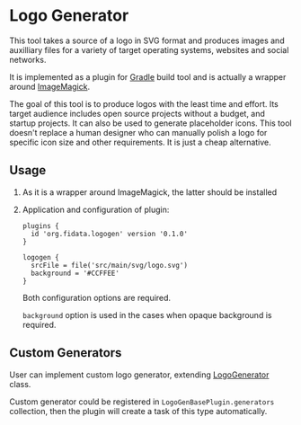 <!--
SPDX-FileCopyrightText: ©  Basil Peace
SPDX-License-Identifier: FSFAP
-->
Logo Generator
==============

This tool takes a source of a logo in SVG format
and produces images and auxilliary files
for a variety of target operating systems, websites and social networks.

It is implemented as a plugin
for [Gradle](https://gradle.org) build tool
and is actually a wrapper
around [ImageMagick](https://www.imagemagick.org/).

The goal of this tool is to produce logos
with the least time and effort.
Its target audience includes open source projects without a budget,
and startup projects.
It can also be used to generate placeholder icons.
This tool doesn't replace a human designer
who can manually polish a logo for specific icon size
and other requirements. It is just a cheap alternative.

Usage
-----

1.  As it is a wrapper around ImageMagick,
    the latter should be installed

2.  Application and configuration of plugin:

    ```
    plugins {
      id 'org.fidata.logogen' version '0.1.0'
    }

    logogen {
      srcFile = file('src/main/svg/logo.svg')
      background = '#CCFFEE'
    }
    ```

    Both configuration options are required.

    `background` option is used in the cases
    when opaque background is required.

Custom Generators
-----------------

User can implement custom logo generator, extending
[LogoGenerator](src/main/groovy/org/fidata/logogen/generators/LogoGenerator.groovy)
class.

Custom generator could be registered in `LogoGenBasePlugin.generators`
collection, then the plugin
will create a task of this type automatically.
